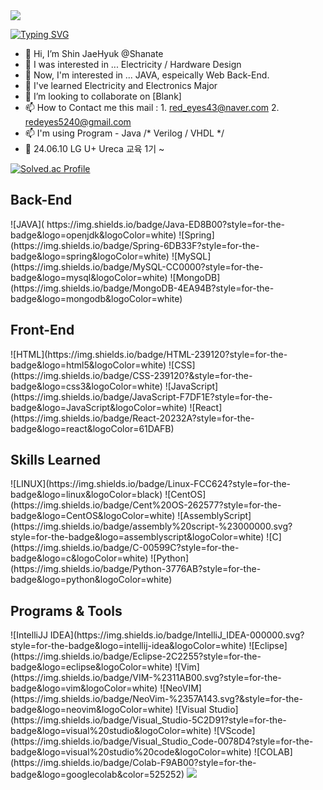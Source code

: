 <!-- 상단 스크립트 -->
<img src="https://capsule-render.vercel.app/api?type=waving&color=FA5858&height=150&section=header" />

<a href="https://git.io/typing-svg"><img src="https://readme-typing-svg.demolab.com?font=Dancing+Script&weight=600&size=24&pause=1000&color=CD2000&center=true&vCenter=true&multiline=true&width=500&height=70&lines=Halo.;I'm+in+the+process+of+becoming+a+backend+developer." alt="Typing SVG" /></a>

- 👋 Hi, I’m Shin JaeHyuk @Shanate
- 👀 I was interested in ... Electricity / Hardware Design
- 👀 Now, I'm interested in ... JAVA, espeically Web Back-End.
- 🌱 I've learned Electricity and Electronics Major
- 💞️ I’m looking to collaborate on [Blank]
- 📫 How to Contact me this mail : 1. red_eyes43@naver.com     2. redeyes5240@gmail.com
- 📫 I'm using Program - Java /* Verilog / VHDL */
- 👋 24.06.10 LG U+ Ureca 교육 1기 ~
<!---
Shanate/Shanate is a ✨ special ✨ repository because its `README.md` (this file) appears on your GitHub profile.
You can click the Preview link to take a look at your changes.
--->
[![Solved.ac Profile](http://mazassumnida.wtf/api/v2/generate_badge?boj=shanate)](https://solved.ac/shanate/)
<h2>Back-End</h2>
![JAVA](	https://img.shields.io/badge/Java-ED8B00?style=for-the-badge&logo=openjdk&logoColor=white)
![Spring](https://img.shields.io/badge/Spring-6DB33F?style=for-the-badge&logo=spring&logoColor=white)
![MySQL](https://img.shields.io/badge/MySQL-CC0000?style=for-the-badge&logo=mysql&logoColor=white)
![MongoDB](https://img.shields.io/badge/MongoDB-4EA94B?style=for-the-badge&logo=mongodb&logoColor=white)
<h2>Front-End</h2>
![HTML](https://img.shields.io/badge/HTML-239120?style=for-the-badge&logo=html5&logoColor=white)
![CSS](https://img.shields.io/badge/CSS-239120?&style=for-the-badge&logo=css3&logoColor=white)
![JavaScript](https://img.shields.io/badge/JavaScript-F7DF1E?style=for-the-badge&logo=JavaScript&logoColor=white)
![React](https://img.shields.io/badge/React-20232A?style=for-the-badge&logo=react&logoColor=61DAFB)
<h2>Skills Learned</h2>
![LINUX](https://img.shields.io/badge/Linux-FCC624?style=for-the-badge&logo=linux&logoColor=black)
![CentOS](https://img.shields.io/badge/Cent%20OS-262577?style=for-the-badge&logo=CentOS&logoColor=white)
![AssemblyScript](https://img.shields.io/badge/assembly%20script-%23000000.svg?style=for-the-badge&logo=assemblyscript&logoColor=white)
![C](https://img.shields.io/badge/C-00599C?style=for-the-badge&logo=c&logoColor=white)
![Python](https://img.shields.io/badge/Python-3776AB?style=for-the-badge&logo=python&logoColor=white)
<h2>Programs & Tools</h2>
![IntelliJJ IDEA](https://img.shields.io/badge/IntelliJ_IDEA-000000.svg?style=for-the-badge&logo=intellij-idea&logoColor=white)
![Eclipse](https://img.shields.io/badge/Eclipse-2C2255?style=for-the-badge&logo=eclipse&logoColor=white)
![Vim](https://img.shields.io/badge/VIM-%2311AB00.svg?style=for-the-badge&logo=vim&logoColor=white)
![NeoVIM](https://img.shields.io/badge/NeoVim-%2357A143.svg?&style=for-the-badge&logo=neovim&logoColor=white)
![Visual Studio](https://img.shields.io/badge/Visual_Studio-5C2D91?style=for-the-badge&logo=visual%20studio&logoColor=white)
![VScode](https://img.shields.io/badge/Visual_Studio_Code-0078D4?style=for-the-badge&logo=visual%20studio%20code&logoColor=white)
![COLAB](https://img.shields.io/badge/Colab-F9AB00?style=for-the-badge&logo=googlecolab&color=525252)

<!-- 하단 스크립트 -->
<img src="https://capsule-render.vercel.app/api?type=waving&color=FA5858&height=150&section=footer" />

